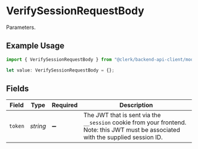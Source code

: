 # VerifySessionRequestBody

Parameters.

## Example Usage

```typescript
import { VerifySessionRequestBody } from "@clerk/backend-api-client/models/operations";

let value: VerifySessionRequestBody = {};
```

## Fields

| Field                                                                                                                               | Type                                                                                                                                | Required                                                                                                                            | Description                                                                                                                         |
| ----------------------------------------------------------------------------------------------------------------------------------- | ----------------------------------------------------------------------------------------------------------------------------------- | ----------------------------------------------------------------------------------------------------------------------------------- | ----------------------------------------------------------------------------------------------------------------------------------- |
| `token`                                                                                                                             | *string*                                                                                                                            | :heavy_minus_sign:                                                                                                                  | The JWT that is sent via the `__session` cookie from your frontend.<br/>Note: this JWT must be associated with the supplied session ID. |